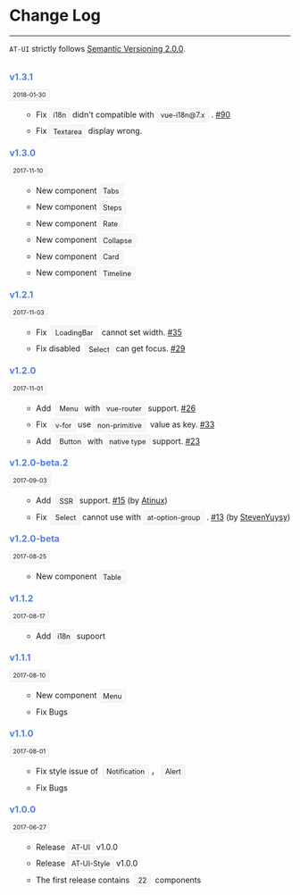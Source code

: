 
# Change Log

----

`AT-UI` strictly follows [Semantic Versioning 2.0.0](http://semver.org/lang/zh-CN/).

<div class="row changelog">
  <at-timeline>
    <at-timeline-item>
      <p class="head">v1.3.1</p>
      <p class="time"><span>2018-01-30</span></p>
      <ul class="content">
        <li>Fix<span>i18n</span>didn't compatible with<span>vue-i18n@7.x</span>. <a href="https://github.com/AT-UI/at-ui/issues/90">#90</a></li>
        <li>Fix<span>Textarea</span>display wrong.</li>
      </ul>
    </at-timeline-item>
    <at-timeline-item color="red">
      <i slot="dot" class="icon icon-award"></i>
      <p class="head">v1.3.0</p>
      <p class="time"><span>2017-11-10</span></p>
      <ul class="content">
        <li>New component<span>Tabs</span></li>
        <li>New component<span>Steps</span></li>
        <li>New component<span>Rate</span></li>
        <li>New component<span>Collapse</span></li>
        <li>New component<span>Card</span></li>
        <li>New component<span>Timeline</span></li>
      </ul>
    </at-timeline-item>
    <at-timeline-item>
      <p class="head">v1.2.1</p>
      <p class="time"><span>2017-11-03</span></p>
      <ul class="content">
        <li>Fix <span>LoadingBar</span> cannot set width. <a href="https://github.com/AT-UI/at-ui/issues/35">#35</a></li>
        <li>Fix disabled <span>Select</span>can get focus. <a href="https://github.com/AT-UI/at-ui/issues/29">#29</a></li>
      </ul>
    </at-timeline-item>
    <at-timeline-item color="red">
      <i slot="dot" class="icon icon-award"></i>
      <p class="head">v1.2.0</p>
      <p class="time"><span>2017-11-01</span></p>
      <ul class="content">
        <li>Add <span>Menu</span>with<span>vue-router</span>support. <a href="https://github.com/AT-UI/at-ui/issues/26">#26</a></li>
        <li>Fix <span>v-for</span>use<span>non-primitive</span> value as key. <a href="https://github.com/AT-UI/at-ui/issues/33">#33</a></li>
        <li>Add <span>Button</span>with<span>native type</span>support. <a href="https://github.com/AT-UI/at-ui/issues/23">#23</a></li>
      </ul>
    </at-timeline-item>
    <at-timeline-item>
      <p class="head">v1.2.0-beta.2</p>
      <p class="time"><span>2017-09-03</span></p>
      <ul class="content">
        <li>Add <span>SSR</span>support. <a href="https://github.com/AT-UI/at-ui/issues/15">#15</a> (by <a href="https://github.com/Atinux">Atinux</a>)</li>
        <li>Fix <span>Select</span>cannot use with<span>at-option-group</span>. <a href="https://github.com/AT-UI/at-ui/issues/13">#13</a> (by <a href="https://github.com/StevenYuysy">StevenYuysy</a>)</li>
      </ul>
    </at-timeline-item>
    <at-timeline-item>
      <p class="head">v1.2.0-beta</p>
      <p class="time"><span>2017-08-25</span></p>
      <ul class="content">
        <li>New component<span>Table</span></li>
      </ul>
    </at-timeline-item>
    <at-timeline-item>
      <p class="head">v1.1.2</p>
      <p class="time"><span>2017-08-17</span></p>
      <ul class="content">
        <li>Add<span>i18n</span>supoort</li>
      </ul>
    </at-timeline-item>
    <at-timeline-item>
      <p class="head">v1.1.1</p>
      <p class="time"><span>2017-08-10</span></p>
      <ul class="content">
        <li>New component<span>Menu</span></li>
        <li>Fix Bugs</li>
      </ul>
    </at-timeline-item>
    <at-timeline-item color="red">
      <i slot="dot" class="icon icon-award"></i>
      <p class="head">v1.1.0</p>
      <p class="time"><span>2017-08-01</span></p>
      <ul class="content">
        <li>Fix style issue of <span>Notification</span>，<span>Alert</span></li>
        <li>Fix Bugs</li>
      </ul>
    </at-timeline-item>
    <at-timeline-item color="red">
      <i slot="dot" class="icon icon-award"></i>
      <p class="head">v1.0.0</p>
      <p class="time"><span>2017-06-27</span></p>
      <ul class="content">
        <li>Release<span>AT-UI</span>v1.0.0</li>
        <li>Release<span>AT-UI-Style</span>v1.0.0</li>
        <li>The first release contains <span>22</span> components</li>
      </ul>
    </at-timeline-item>
  </at-timeline>
</div>

<style  scoped>
.changelog {
  margin: 32px 0;

  span {
    padding: .3em .5em;
    margin: 0 4px;
    font-size: .9em;
    vertical-align: middle;
    border: 1px solid #ECECEC;
    border-radius: 2px;
    background-color: #F7F7F7;
  }
  .head {
    margin-bottom: 16px;
    color: #4F7DE2;
    font-size: 16px;
    font-weight: bold;
  }
  .time {
    margin: 16px 0;
    font-size: 12px;

    span {
      margin: 0;
    }
  }
  .content {
    li {
      margin: 4px 0;
      margin-left: 24px;
      list-style-type: circle;
      font-size: 14px;
      line-height: 1.8;
    }
  }
}
</style>
